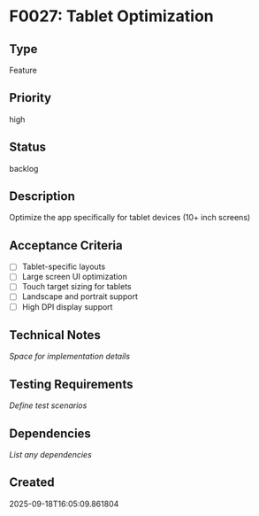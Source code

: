 # F0027: Tablet Optimization

## Type
Feature

## Priority
high

## Status
backlog

## Description
Optimize the app specifically for tablet devices (10+ inch screens)

## Acceptance Criteria
- [ ] Tablet-specific layouts
- [ ] Large screen UI optimization
- [ ] Touch target sizing for tablets
- [ ] Landscape and portrait support
- [ ] High DPI display support

## Technical Notes
_Space for implementation details_

## Testing Requirements
_Define test scenarios_

## Dependencies
_List any dependencies_

## Created
2025-09-18T16:05:09.861804
